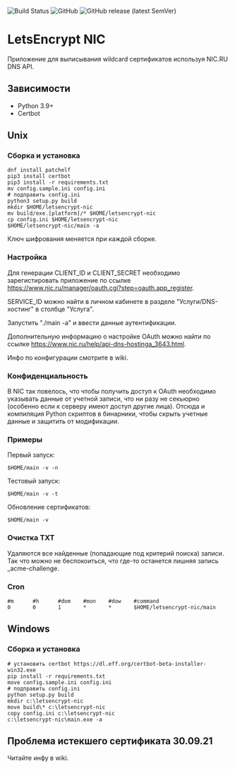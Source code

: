![Build Status](https://github.com/igroykt/letsencrypt-nic/actions/workflows/letsencrypt-nic.yml/badge.svg?branch=master)
![GitHub](https://img.shields.io/github/license/igroykt/letsencrypt-nic)
![GitHub release (latest SemVer)](https://img.shields.io/github/v/release/igroykt/letsencrypt-nic)

# LetsEncrypt NIC

Приложение для выписывания wildcard сертификатов используя NIC.RU DNS API.

## Зависимости
* Python 3.9+
* Certbot

## Unix
### Сборка и установка 
```
dnf install patchelf
pip3 install certbot
pip3 install -r requirements.txt
mv config.sample.ini config.ini
# подправить config.ini
python3 setup.py build
mkdir $HOME/letsencrypt-nic
mv build/exe.[platform]/* $HOME/letsencrypt-nic
cp config.ini $HOME/letsencrypt-nic
$HOME/letsencrypt-nic/main -a
```
Ключ шифрования меняется при каждой сборке.

### Настройка
Для генерации CLIENT_ID и CLIENT_SECRET необходимо зарегистировать приложение по ссылке https://www.nic.ru/manager/oauth.cgi?step=oauth.app_register.

SERVICE_ID можно найти в личном кабинете в разделе "Услуги/DNS-хостинг" в столбце "Услуга".

Запустить "./main -a" и ввести данные аутентификации. 

Дополнительную информацию о настройке OAuth можно найти по ссылке https://www.nic.ru/help/api-dns-hostinga_3643.html.

Инфо по конфигурации смотрите в wiki.

### Конфиденциальность
В NIC так повелось, что чтобы получить доступ к OAuth необходимо указывать данные от учетной записи, что ни разу не секьюрно (особенно если к серверу имеют доступ другие лица). Отсюда и компиляция Python скриптов в бинарники, чтобы скрыть учетные данные и защитить от модификации.

### Примеры
Первый запуск:
```
$HOME/main -v -n
```
Тестовый запуск:
```
$HOME/main -v -t
```
Обновление сертификатов:
```
$HOME/main -v
```

### Очистка TXT
Удаляются все найденные (попадающие под критерий поиска) записи. Так что можно не беспокоиться, что где-то останется лишняя запись _acme-challenge.

### Cron
```
#m      #h      #dom    #mon    #dow    #command
0 	    0 	    1 	    * 	    * 	    $HOME/letsencrypt-nic/main
```

## Windows
### Сборка и установка 
```
# установить certbot https://dl.eff.org/certbot-beta-installer-win32.exe
pip install -r requirements.txt
move config.sample.ini config.ini
# подправить config.ini
python setup.py build
mkdir c:\letsencrypt-nic
move build\* c:\letsencrypt-nic
copy config.ini c:\letsencrypt-nic
c:\letsencrypt-nic\main.exe -a
```

## Проблема истекшего сертификата 30.09.21
Читайте инфу в wiki.
